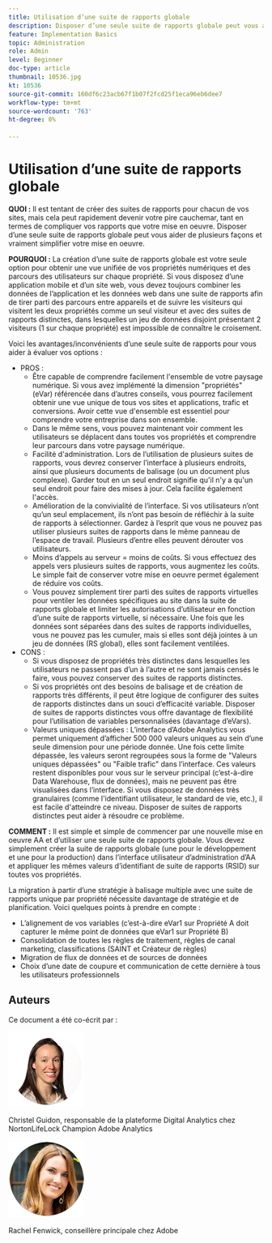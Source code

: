 ```yaml
---
title: Utilisation d’une suite de rapports globale
description: Disposer d’une seule suite de rapports globale peut vous aider de plusieurs façons et vraiment simplifier votre mise en oeuvre.
feature: Implementation Basics
topic: Administration
role: Admin
level: Beginner
doc-type: article
thumbnail: 10536.jpg
kt: 10536
source-git-commit: 160df6c23acb67f1b07f2fcd25f1eca96eb6dee7
workflow-type: tm+mt
source-wordcount: '763'
ht-degree: 0%

---
```



# Utilisation d’une suite de rapports globale

**QUOI :** Il est tentant de créer des suites de rapports pour chacun de vos sites, mais cela peut rapidement devenir votre pire cauchemar, tant en termes de compliquer vos rapports que votre mise en oeuvre. Disposer d’une seule suite de rapports globale peut vous aider de plusieurs façons et vraiment simplifier votre mise en oeuvre.

**POURQUOI :** La création d’une suite de rapports globale est votre seule option pour obtenir une vue unifiée de vos propriétés numériques et des parcours des utilisateurs sur chaque propriété. Si vous disposez d’une application mobile et d’un site web, vous devez toujours combiner les données de l’application et les données web dans une suite de rapports afin de tirer parti des parcours entre appareils et de suivre les visiteurs qui visitent les deux propriétés comme un seul visiteur et avec des suites de rapports distinctes, dans lesquelles un jeu de données disjoint présentant 2 visiteurs (1 sur chaque propriété) est impossible de connaître le croisement.

Voici les avantages/inconvénients d’une seule suite de rapports pour vous aider à évaluer vos options :

* PROS :
   * Être capable de comprendre facilement l&#39;ensemble de votre paysage numérique. Si vous avez implémenté la dimension &quot;propriétés&quot; (eVar) référencée dans d’autres conseils, vous pourrez facilement obtenir une vue unique de tous vos sites et applications, trafic et conversions. Avoir cette vue d&#39;ensemble est essentiel pour comprendre votre entreprise dans son ensemble.
   * Dans le même sens, vous pouvez maintenant voir comment les utilisateurs se déplacent dans toutes vos propriétés et comprendre leur parcours dans votre paysage numérique.
   * Facilité d&#39;administration. Lors de l’utilisation de plusieurs suites de rapports, vous devrez conserver l’interface à plusieurs endroits, ainsi que plusieurs documents de balisage (ou un document plus complexe). Garder tout en un seul endroit signifie qu&#39;il n&#39;y a qu&#39;un seul endroit pour faire des mises à jour. Cela facilite également l&#39;accès.
   * Amélioration de la convivialité de l’interface. Si vos utilisateurs n’ont qu’un seul emplacement, ils n’ont pas besoin de réfléchir à la suite de rapports à sélectionner. Gardez à l’esprit que vous ne pouvez pas utiliser plusieurs suites de rapports dans le même panneau de l’espace de travail. Plusieurs d’entre elles peuvent dérouter vos utilisateurs.
   * Moins d’appels au serveur = moins de coûts. Si vous effectuez des appels vers plusieurs suites de rapports, vous augmentez les coûts. Le simple fait de conserver votre mise en oeuvre permet également de réduire vos coûts.
   * Vous pouvez simplement tirer parti des suites de rapports virtuelles pour ventiler les données spécifiques au site dans la suite de rapports globale et limiter les autorisations d’utilisateur en fonction d’une suite de rapports virtuelle, si nécessaire. Une fois que les données sont séparées dans des suites de rapports individuelles, vous ne pouvez pas les cumuler, mais si elles sont déjà jointes à un jeu de données (RS global), elles sont facilement ventilées.
* CONS :
   * Si vous disposez de propriétés très distinctes dans lesquelles les utilisateurs ne passent pas d’un à l’autre et ne sont jamais censés le faire, vous pouvez conserver des suites de rapports distinctes.
   * Si vos propriétés ont des besoins de balisage et de création de rapports très différents, il peut être logique de configurer des suites de rapports distinctes dans un souci d’efficacité variable. Disposer de suites de rapports distinctes vous offre davantage de flexibilité pour l’utilisation de variables personnalisées (davantage d’eVars).
   * Valeurs uniques dépassées : L’interface d’Adobe Analytics vous permet uniquement d’afficher 500 000 valeurs uniques au sein d’une seule dimension pour une période donnée. Une fois cette limite dépassée, les valeurs seront regroupées sous la forme de &quot;Valeurs uniques dépassées&quot; ou &quot;Faible trafic&quot; dans l’interface. Ces valeurs restent disponibles pour vous sur le serveur principal (c’est-à-dire Data Warehouse, flux de données), mais ne peuvent pas être visualisées dans l’interface. Si vous disposez de données très granulaires (comme l&#39;identifiant utilisateur, le standard de vie, etc.), il est facile d&#39;atteindre ce niveau. Disposer de suites de rapports distinctes peut aider à résoudre ce problème.

**COMMENT :** Il est simple et simple de commencer par une nouvelle mise en oeuvre AA et d’utiliser une seule suite de rapports globale. Vous devez simplement créer la suite de rapports globale (une pour le développement et une pour la production) dans l’interface utilisateur d’administration d’AA et appliquer les mêmes valeurs d’identifiant de suite de rapports (RSID) sur toutes vos propriétés.

La migration à partir d’une stratégie à balisage multiple avec une suite de rapports unique par propriété nécessite davantage de stratégie et de planification. Voici quelques points à prendre en compte :

* L’alignement de vos variables (c’est-à-dire eVar1 sur Propriété A doit capturer le même point de données que eVar1 sur Propriété B)
* Consolidation de toutes les règles de traitement, règles de canal marketing, classifications (SAINT et Créateur de règles)
* Migration de flux de données et de sources de données
* Choix d’une date de coupure et communication de cette dernière à tous les utilisateurs professionnels

## Auteurs

Ce document a été co-écrit par :

![Christel Guidon](assets/Christel-Headshot-150.png)

Christel Guidon, responsable de la plateforme Digital Analytics chez NortonLifeLock Champion Adobe Analytics

![Rachel Fenwick](assets/Rachel-Fenwick-150.png)

Rachel Fenwick, conseillère principale chez Adobe
